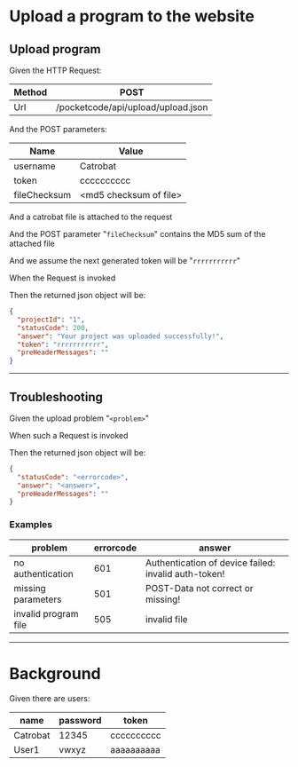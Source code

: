 # Upload a program to the website
> 

## Upload program
> 

Given the HTTP Request:

| Method | POST |
| --- | --- |
| Url | /pocketcode/api/upload/upload.json |
   
And the POST parameters:

| Name | Value |
| --- | --- |
| username | Catrobat |
| token | cccccccccc |
| fileChecksum | &lt;md5 checksum of file&gt; |
   
And a catrobat file is attached to the request
 
And the POST parameter "`fileChecksum`" contains the MD5 sum of the attached file
 
And we assume the next generated token will be "`rrrrrrrrrrr`"
 
When the Request is invoked
 
Then the returned json object will be:

```json
{
  "projectId": "1",
  "statusCode": 200,
  "answer": "Your project was uploaded successfully!",
  "token": "rrrrrrrrrrr",
  "preHeaderMessages": ""
}
```
 
 


---

## Troubleshooting

Given the upload problem "`<problem>`"
 
When such a Request is invoked
 
Then the returned json object will be:

```json
{
  "statusCode": "<errorcode>",
  "answer": "<answer>",
  "preHeaderMessages": ""
}
```
 
 

### Examples

| problem | errorcode | answer |
| --- | --- | --- |
| no authentication | 601 | Authentication of device failed: invalid auth-token! |
| missing parameters | 501 | POST-Data not correct or missing! |
| invalid program file | 505 | invalid file |

---

  
# Background

Given there are users:

| name | password | token |
| --- | --- | --- |
| Catrobat | 12345 | cccccccccc |
| User1 | vwxyz | aaaaaaaaaa |
   
 
